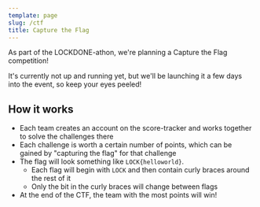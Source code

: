 ```yaml
---
template: page
slug: /ctf
title: Capture the Flag
---
```


As part of the LOCKDONE-athon, we're planning a Capture the Flag competition!

It's currently not up and running yet, but we'll be launching it a few days
into the event, so keep your eyes peeled!

## How it works

- Each team creates an account on the score-tracker and works together to
  solve the challenges there
- Each challenge is worth a certain number of points, which can be gained by
  "capturing the flag" for that challenge
- The flag will look something like `LOCK{helloworld}`.
  - Each flag will begin with `LOCK` and then contain curly braces around
    the rest of it
  - Only the bit in the curly braces will change between flags
- At the end of the CTF, the team with the most points will win!
